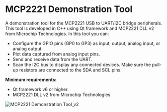 # MCP2221 Demonstration Tool
A demonstration tool for the MCP2221 USB to UART/I2C bridge peripherals. This tool is developed in C++ using Qt framework and MCP2221 DLL v2 from Microchip Technologies.
In this tool you can:
- Configure the GPIO pins (GP0 to GP3) as input, output, analog input, or analog output.
- Plot data captured from analog input pins.
- Send and receive data from the UART.
- Scan the I2C bus to display any connected devices. Make sure the pull-up resistors are connected to the SDA and SCL pins.
  
**Minimum requirements:**
  - Qt framework v6 or higher.
  - MCP2221 DLL v2 from Microchip Technologies.
    
![MCP2221 Demonstration Tool_v2](https://github.com/OD010425/MCP2221-Demonstration-Utility/assets/56562069/5359eeb3-c024-4925-b138-bb788f2ce33d)
